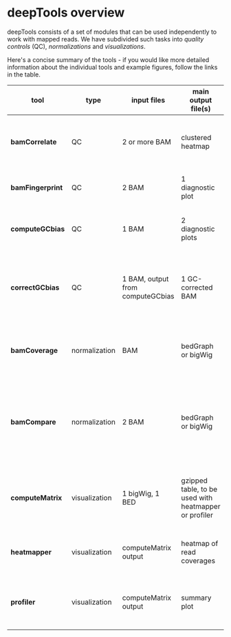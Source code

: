 # deepTools overview <a name="overview"></a>

deepTools consists of a set of modules that can be used independently to work with mapped reads. We have subdivided such tasks into *quality controls* (QC), *normalizations* and *visualizations*.

Here's a concise summary of the tools - if you would like more detailed information about the individual tools and example figures, follow the links in the table. 

| tool | type | input files | main output file(s) | application |
|------|------|-------------|---------------------|-------------|
| **bamCorrelate** | QC | 2 or more BAM | clustered heatmap | Pearson or Spearman correlation between read distributions |
| **bamFingerprint** | QC | 2 BAM | 1 diagnostic plot | assess enrichment strength of a ChIP sample |
| **computeGCbias** | QC | 1 BAM | 2 diagnostic plots | calculate the exp. and obs. GC distribution of reads|
| **correctGCbias** | QC | 1 BAM, output from computeGCbias | 1 GC-corrected BAM | obtain a BAM file with reads distributed according to the genome's GC content|
| **bamCoverage** | normalization | BAM | bedGraph or bigWig | obtain the normalized read coverage of a single BAM file |
| **bamCompare** | normalization | 2 BAM | bedGraph or bigWig | normalize 2 BAM files to each other using a mathematical operation of your choice (e.g. log2ratio, difference)|
| **computeMatrix** | visualization | 1 bigWig, 1 BED | gzipped table, to be used with heatmapper or profiler | compute the values needed for heatmaps and summary plots |
| **heatmapper** | visualization | computeMatrix output | heatmap of read coverages | visualize the read coverages for genomic regions |
| **profiler**| visualization | computeMatrix output | summary plot | visualize the average read coverages over a group of genomic regions | 